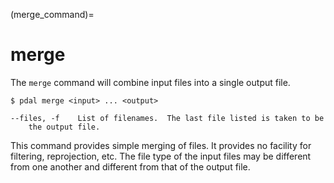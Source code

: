(merge_command)=

# merge

The `merge` command will combine input files into a single output file.

```
$ pdal merge <input> ... <output>
```

```
--files, -f    List of filenames.  The last file listed is taken to be
    the output file.
```

This command provides simple merging of files.  It provides no facility for
filtering, reprojection, etc.  The file type of the input files may be
different from one another and different from that of the output file.
